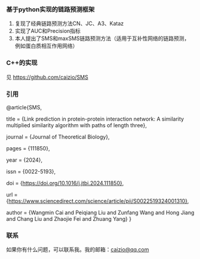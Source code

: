 ### 基于python实现的链路预测框架
1. 复现了经典链路预测方法CN、JC、A3、Kataz
2. 实现了AUC和Precision指标
3. 本人提出了SMS和maxSMS链路预测方法（适用于互补性网络的链路预测，例如蛋白质相互作用网络）

### C++的实现
见 https://github.com/caizio/SMS

### 引用
@article{SMS,

title = {Link prediction in protein-protein interaction network: A similarity multiplied similarity algorithm with paths of length three},

journal = {Journal of Theoretical Biology},

pages = {111850},

year = {2024},

issn = {0022-5193},

doi = {https://doi.org/10.1016/j.jtbi.2024.111850},

url = {https://www.sciencedirect.com/science/article/pii/S0022519324001310},

author = {Wangmin Cai and Peiqiang Liu and Zunfang Wang and Hong Jiang and Chang Liu and Zhaojie Fei and Zhuang Yang}
}

### 联系
如果你有什么问题，可以联系我。我的邮箱：caizio@qq.com

